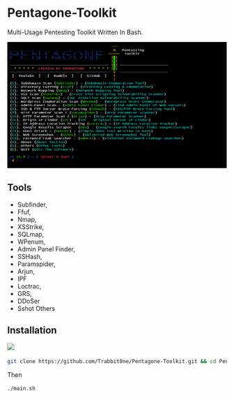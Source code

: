 # Pentagone-Toolkit

Multi-Usage Pentesting Toolkit Written In Bash.

![image](https://github.com/Trabbit0ne/Pentagone-Toolkit/blob/main/medias/Capture.PNG)

## Tools

* Subfinder,
* Ffuf,
* Nmap,
* XSStrike,
* SQLmap,
* WPenum,
* Admin Panel Finder,
* SSHash,
* Paramspider,
* Arjun,
* IPF
* Loctrac,
* GRS,
* DDoSer
* Sshot
  Others

## Installation

<img src="https://github.com/Trabbit0ne/Pentagone-Toolkit/blob/main/medias/preview.gif">

```bash
git clone https://github.com/Trabbit0ne/Pentagone-Toolkit.git && cd Pentagone-Toolkit && chmod +x * && ./setup.sh
```

Then

```
./main.sh
```
    
